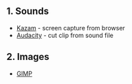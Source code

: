 ## 1. Sounds
* [Kazam](https://launchpad.net/kazam) - screen capture from browser
* [Audacity](https://www.audacityteam.org/) - cut clip from sound file

## 2. Images
* [GIMP](https://www.gimp.org/)
